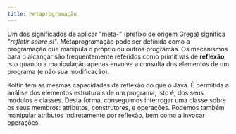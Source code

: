 ```yaml
---
title: Metaprogramação
---
```


Um dos significados de aplicar "meta-" (prefixo de origem Grega) significa *"refletir sobre si"*. Metaprogramação pode ser definida como a programação que manipula o próprio ou outros programas. Os mecanismos para o alcançar são frequentemente referidos como primitivas de **reflexão**, isto quando a manipulação apenas envolve a consulta dos elementos de um programa (e não sua modificação).

Koltin tem as mesmas capacidades de reflexão do que o Java. É permitida a análise dos elementos estruturais de um programa, isto é, dos seus módulos e classes. Desta forma, conseguimos interrogar uma classe sobre os seus membros: atributos, construtores, e operações. Podemos também manipular atributos indiretamente por reflexão, bem como a invocar operações.
